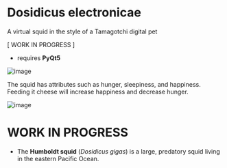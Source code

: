 # Dosidicus electronicae
A virtual squid in the style of a Tamagotchi digital pet

[ WORK IN PROGRESS ]

* requires **PyQt5**

![image](https://github.com/ViciousSquid/Dosidicus/assets/161540961/61ffc2e5-b69c-40d4-8a2f-e27c275dfc61)



The squid has attributes such as hunger, sleepiness, and happiness.  Feeding it cheese will increase happiness and decrease hunger.

![image](https://github.com/ViciousSquid/Dosidicus/assets/161540961/f2b468c8-e6a7-46bd-8948-8098cb23aa3a)






# WORK IN PROGRESS

* The **Humboldt squid** (*Dosidicus gigas*) is a large, predatory squid living in the eastern Pacific Ocean.
